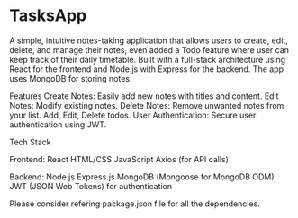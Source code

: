 # TasksApp

A simple, intuitive notes-taking application that allows users to create, edit, delete, and manage their notes, even added a Todo feature where user can keep track of their daily timetable. Built with a full-stack architecture using React for the frontend and Node.js with Express for the backend. The app uses MongoDB for storing notes.

Features
Create Notes: Easily add new notes with titles and content.
Edit Notes: Modify existing notes.
Delete Notes: Remove unwanted notes from your list.
Add, Edit, Delete todos. 
User Authentication: Secure user authentication using JWT.

Tech Stack

Frontend:
React
HTML/CSS
JavaScript
Axios (for API calls)

Backend:
Node.js
Express.js
MongoDB (Mongoose for MongoDB ODM)
JWT (JSON Web Tokens) for authentication

Please consider refering package.json file for all the dependencies.

